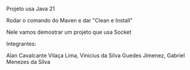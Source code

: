 Projeto usa Java 21

Rodar o comando do Maven e dar "Clean e Install"

Nele vamos demostrar um projeto que usa Socket

Integrantes: 

Alan Cavalcante Vilaça Lima,
Vinicius da Silva Guedes Jimenez,
Gabriel Menezes da Silva
